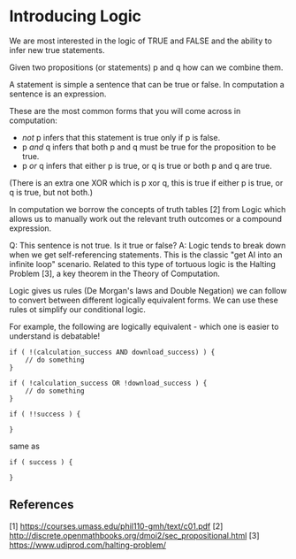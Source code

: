 # Introducing Logic

We are most interested in the logic of TRUE and FALSE and the ability to infer new true statements.

Given two propositions (or statements) p and q how can we combine them.

A statement is simple a sentence that can be true or false.  In computation a sentence is an expression.

These are the most common forms that you will come across in computation:

* *not* p infers that this statement is true only if p is false.
* p *and* q infers that both p and q must be true for the proposition to be true.
* p *or* q infers that either p is true, or q is true or both p and q are true.

(There is an extra one XOR which is p xor q, this is true if either p is true, or q is true, but not both.)

In computation we borrow the concepts of truth tables [2] from Logic which allows us to manually work out the relevant truth outcomes or a 
compound expression.

Q: This sentence is not true.  Is it true or false?
A: Logic tends to break down when we get self-referencing statements. This is the classic "get AI into an infinite loop" scenario. Related to this type of tortuous logic is the Halting Problem [3], a key theorem in the Theory of Computation.

Logic gives us rules (De Morgan's laws and Double Negation) we can follow to convert between different logically equivalent forms.  We can use these rules ot simplify our conditional logic.

For example, the following are logically equivalent - which one is easier to understand is debatable!


```
if ( !(calculation_success AND download_success) ) {
    // do something
}
```

```
if ( !calculation_success OR !download_success ) {
    // do something
}
```

```
if ( !!success ) {

}
```

same as

```
if ( success ) {
    
}
```


## References

[1] https://courses.umass.edu/phil110-gmh/text/c01.pdf
[2] http://discrete.openmathbooks.org/dmoi2/sec_propositional.html
[3] https://www.udiprod.com/halting-problem/